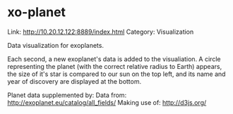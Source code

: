 xo-planet
=========

Link: http://10.20.12.122:8889/index.html
Category: Visualization

Data visualization for exoplanets.

Each second, a new exoplanet's data is added to the visualiation.
A circle representing the planet (with the correct relative radius to Earth) appears, the size of it's star is compared to our sun on the top left, and its name and year of discovery are displayed at the bottom.

Planet data supplemented by: Data from: http://exoplanet.eu/catalog/all_fields/
Making use of: http://d3js.org/

